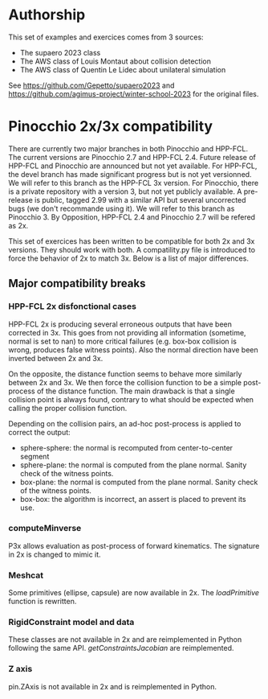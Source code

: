# Authorship

This set of examples and exercices comes from 3 sources:
- The supaero 2023 class
- The AWS class of Louis Montaut about collision detection
- The AWS class of Quentin Le Lidec about unilateral simulation

See https://github.com/Gepetto/supaero2023 and https://github.com/agimus-project/winter-school-2023 for the original files.

# Pinocchio 2x/3x compatibility

There are currently two major branches in both Pinocchio and HPP-FCL. The current versions are Pinocchio 2.7 and HPP-FCL 2.4.
Future release of HPP-FCL and Pinocchio are announced but not yet available.
For HPP-FCL, the devel branch has made significant progress but is not yet versionned. We will refer to this branch as the HPP-FCL 3x version.
For Pinocchio, there is a private repository with a version 3, but not yet publicly available. A pre-release is public, tagged 2.99 with a similar API but several uncorrected bugs (we don't recommande using it). We will refer to this branch as Pinocchio 3.
By Opposition, HPP-FCL 2.4 and Pinocchio 2.7 will be refered as 2x.


This set of exercices has been written to be compatible for both 2x and 3x versions. They should work with both.
A compatility.py file is introduced to force the behavior of 2x to match 3x.
Below is a list of major differences.

## Major compatibility breaks

### HPP-FCL 2x disfonctional cases

HPP-FCL 2x is producing several erroneous outputs that have been corrected in 3x.
This goes from not providing all information (sometime, normal is set to nan) to more critical failures (e.g. box-box collision is wrong, produces false witness points).
Also the normal direction have been inverted between 2x and 3x.

On the opposite, the distance function seems to behave more similarly between 2x and 3x.
We then force the collision function to be a simple post-process of the distance function.
The main drawback is that a single collision point is always found, contrary to what should be expected when calling the proper collision function.

Depending on the collision pairs, an ad-hoc post-process is applied to correct the output:
- sphere-sphere: the normal is recomputed from center-to-center segment
- sphere-plane: the normal is computed from the plane normal. Sanity check of the witness points.
- box-plane: the normal is computed from the plane normal. Sanity check of the witness points.
- box-box: the algorithm is incorrect, an assert is placed to prevent its use.

### computeMinverse
P3x allows evaluation as post-process of forward kinematics. The signature in 2x is changed to mimic it.

### Meshcat
Some primitives (ellipse, capsule) are now available in 2x. The *loadPrimitive* function is rewritten.

### RigidConstraint model and data
These classes are not available in 2x and are reimplemented in Python following the same API.
*getConstraintsJacobian* are reimplemented.

### Z axis
pin.ZAxis is not available in 2x and is reimplemented in Python.
